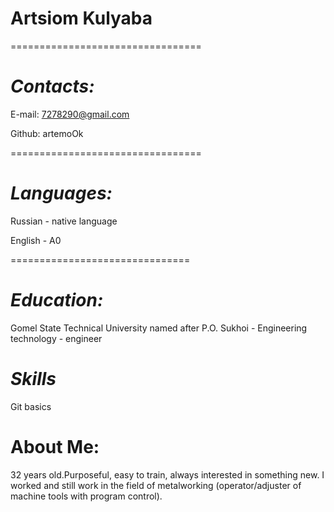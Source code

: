 # **Artsiom Kulyaba**
=================================
# ***Contacts:***
E-mail: 7278290@gmail.com

Github: artemoOk

=================================
# ***Languages:***
Russian - native language

English - A0

===============================
# ***Education:***
Gomel State Technical University named after P.O. Sukhoi - 
Engineering technology - engineer
# ***Skills***
Git basics
# About Me: 
32 years old.Purposeful, easy to train, always interested in something new.
I worked and still work in the field of metalworking (operator/adjuster of machine tools with program control).
